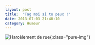 ```yaml
---
layout: post
title:  "Tag moi si tu peux !"
date: 2013-07-03 21:40:10
category: Humeur
---
```


![Harcèlement de rue]({{site.url}}/img/tcl.jpg){:class="pure-img"}

